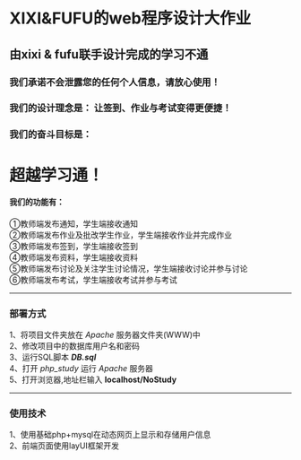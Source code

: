 # XIXI&FUFU的web程序设计大作业

## 由xixi & fufu联手设计完成的学习不通

### 我们承诺不会泄露您的任何个人信息，请放心使用！
### 我们的设计理念是： 让签到、作业与考试变得更便捷！
### 我们的奋斗目标是： 
# **超越学习通！**
#### 我们的功能有：
①教师端发布通知，学生端接收通知  
②教师端发布作业及批改学生作业，学生端接收作业并完成作业  
③教师端发布签到，学生端接收签到  
④教师端发布资料，学生端接收资料  
⑤教师端发布讨论及关注学生讨论情况，学生端接收讨论并参与讨论  
⑥教师端发布考试，学生端接收考试并参与考试  

---
### 部署方式
1、将项目文件夹放在  *Apache*  服务器文件夹(WWW)中  
2、修改项目中的数据库用户名和密码  
3、运行SQL脚本  ***DB.sql***  
4、打开  *php_study*  运行  *Apache*  服务器  
5、打开浏览器,地址栏输入  **localhost/NoStudy**  

---  
### 使用技术  
1、使用基础php+mysql在动态网页上显示和存储用户信息  
2、前端页面使用layUI框架开发  
